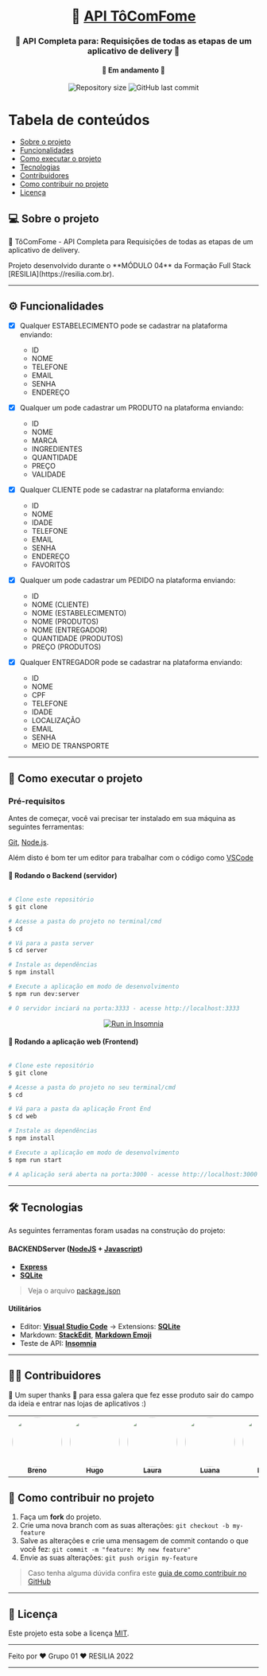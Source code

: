 
<h1 align="center">
     🍕 <a href="#" alt="site do ecoleta"> API TôComFome </a>
</h1>

<h3 align="center">
     🍔 API Completa para:
Requisições de todas as etapas de um aplicativo de delivery 💛
</h3>

<h4 align="center">🚧 Em andamento 🚧</h4>

<p align="center">
  <img alt="Repository size" src="https://img.shields.io/github/repo-size/Lauracastro27/Projeto-Final-M4?style=for-the-badge">
  <img alt="GitHub last commit" src="https://img.shields.io/github/contributors/Lauracastro27/Projeto-Final-M4?style=for-the-badge">
</p>


Tabela de conteúdos
=================
<!--ts-->
   * [Sobre o projeto](#-sobre-o-projeto)
   * [Funcionalidades](#-sobre-o-projeto)
   * [Como executar o projeto](#-como-executar-o-projeto)
   * [Tecnologias](#-tecnologias)
   * [Contribuidores](#-contribuidores)
   * [Como contribuir no projeto](#-como-contribuir-no-projeto)
   * [Licença](#-como-contribuir-no-projeto)
<!--te-->


## 💻 Sobre o projeto

<p>🍕 TôComFome - API Completa para Requisições de todas as etapas de um aplicativo de delivery.</<p>
<p>Projeto desenvolvido durante o **MÓDULO 04** da Formação Full Stack [RESILIA](https://resilia.com.br).

---

## ⚙️ Funcionalidades

- [x] Qualquer ESTABELECIMENTO pode se cadastrar na plataforma enviando:

     - ID
     - NOME
     - TELEFONE
     - EMAIL
     - SENHA
     - ENDEREÇO

- [x] Qualquer um pode cadastrar um PRODUTO na plataforma enviando:
    
     - ID
     - NOME
     - MARCA
     - INGREDIENTES
     - QUANTIDADE
     - PREÇO
     - VALIDADE

- [x] Qualquer CLIENTE pode se cadastrar na plataforma enviando:

     - ID
     - NOME
     - IDADE
     - TELEFONE
     - EMAIL
     - SENHA
     - ENDEREÇO
     - FAVORITOS

- [x] Qualquer um pode cadastrar um PEDIDO na plataforma enviando:
  
     - ID
     - NOME (CLIENTE)
     - NOME (ESTABELECIMENTO)
     - NOME (PRODUTOS)
     - NOME (ENTREGADOR)
     - QUANTIDADE (PRODUTOS)
     - PREÇO (PRODUTOS)

- [x] Qualquer ENTREGADOR pode se cadastrar na plataforma enviando:
     
     - ID
     - NOME
     - CPF
     - TELEFONE
     - IDADE
     - LOCALIZAÇÃO
     - EMAIL
     - SENHA
     - MEIO DE TRANSPORTE

---

## 🚀 Como executar o projeto


### Pré-requisitos

Antes de começar, você vai precisar ter instalado em sua máquina as seguintes ferramentas:

[Git](https://git-scm.com), [Node.js](https://nodejs.org/en/). 

Além disto é bom ter um editor para trabalhar com o código como [VSCode](https://code.visualstudio.com/)

#### 🎲 Rodando o Backend (servidor)

```bash

# Clone este repositório
$ git clone 

# Acesse a pasta do projeto no terminal/cmd
$ cd 

# Vá para a pasta server
$ cd server

# Instale as dependências
$ npm install

# Execute a aplicação em modo de desenvolvimento
$ npm run dev:server

# O servidor inciará na porta:3333 - acesse http://localhost:3333 

```
<p align="center">
  <a href="" target="_blank"><img src="https://insomnia.rest/images/run.svg" alt="Run in Insomnia"></a>
</p>


#### 🧭 Rodando a aplicação web (Frontend)

```bash

# Clone este repositório
$ git clone 

# Acesse a pasta do projeto no seu terminal/cmd
$ cd 

# Vá para a pasta da aplicação Front End
$ cd web

# Instale as dependências
$ npm install

# Execute a aplicação em modo de desenvolvimento
$ npm run start

# A aplicação será aberta na porta:3000 - acesse http://localhost:3000

```
---

## 🛠 Tecnologias

As seguintes ferramentas foram usadas na construção do projeto:


#### **BACKEND**[](https://github.com/Lauracastro27/Projeto-Final-M4)**Server**  ([NodeJS](https://nodejs.org/en/)  +  [Javascript](https://www.typescriptlang.org/))

-   **[Express](https://expressjs.com/)**
-   **[SQLite](https://github.com/mapbox/node-sqlite3)**

> Veja o arquivo  [package.json](https://github.com/Lauracastro27/Projeto-Final-M4/package.json)


#### [](https://github.com/Lauracastro27/Projeto-Final-M4)**Utilitários**

-   Editor:  **[Visual Studio Code](https://code.visualstudio.com/)**  → Extensions:  **[SQLite](https://marketplace.visualstudio.com/items?itemName=alexcvzz.vscode-sqlite)**
-   Markdown:  **[StackEdit](https://stackedit.io/)**,  **[Markdown Emoji](https://gist.github.com/rxaviers/7360908)**
-   Teste de API:  **[Insomnia](https://insomnia.rest/)**

---

## 👨‍💻 Contribuidores

💜 Um super thanks 👏 para essa galera que fez esse produto sair do campo da ideia e entrar nas lojas de aplicativos :)

<table>
  <tr>
    <td align="center"><a href="https://github.com/Garduciz"><img style="border-radius: 50%;" src="https://avatars.githubusercontent.com/u/94760419?s=100&v=4" width="100px;" alt=""/><br /><sub><b>Breno</b></sub></a><br /><a href="https://github.com/Garduciz" title="Github"></a></td>
    <td align="center"><a href="https://github.com/hugolegramandi"><img style="border-radius: 50%;" src="https://avatars.githubusercontent.com/u/95043315?v=4" width="100px;" alt=""/><br /><sub><b>Hugo</b></sub></a><br /><a href="https://github.com/hugolegramandi" title="Github"></a></td>
    <td align="center"><a href="https://github.com/Lauracastro27r"><img style="border-radius: 50%;" src="https://avatars.githubusercontent.com/u/96209445?v=4" width="100px;" alt=""/><br /><sub><b>Laura</b></sub></a><br /><a href="https://github.com/Lauracastro27" title="Github"></a></td>
    <td align="center"><a href="https://github.com/Luana-Developer"><img style="border-radius: 50%;" src="https://avatars.githubusercontent.com/u/96445574?v=4" width="100px;" alt=""/><br /><sub><b>Luana</b></sub></a><br /><a href="https://github.com/Luana-Developer" title="Github"></a></td>
    <td align="center"><a href="https://github.com/Rafael753"><img style="border-radius: 50%;" src="https://avatars.githubusercontent.com/u/96213098?v=4" width="100px;" alt=""/><br /><sub><b>Rafael</b></sub></a><br /><a href="https://github.com/Rafael753" title="Github"></a></td>
    
  </tr>

</table>

## 💪 Como contribuir no projeto

1. Faça um **fork** do projeto.
2. Crie uma nova branch com as suas alterações: `git checkout -b my-feature`
3. Salve as alterações e crie uma mensagem de commit contando o que você fez: `git commit -m "feature: My new feature"`
4. Envie as suas alterações: `git push origin my-feature`
> Caso tenha alguma dúvida confira este [guia de como contribuir no GitHub](./CONTRIBUTING.md)

---

## 📝 Licença

Este projeto esta sobe a licença [MIT](./LICENSE).

---


Feito por ❤️ Grupo 01 ❤️ RESILIA 2022

---
